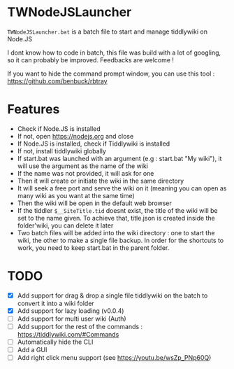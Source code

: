 # TWNodeJSLauncher
`TWNodeJSLauncher.bat` is a batch file to start and manage tiddlywiki on Node.JS

I dont know how to code in batch, this file was build with a lot of googling, so it can probably be improved. 
Feedbacks are welcome !

If you want to hide the command prompt window, you can use this tool : https://github.com/benbuck/rbtray

# Features

* Check if Node.JS is installed
* If not, open https://nodejs.org and close
* If Node.JS is installed, check if Tiddlywiki is installed
* If not, install tiddlywiki globally
* If start.bat was launched with an argument (e.g : start.bat "My wiki"), it will use the argument as the name of the wiki
* If the name was not provided, it will ask for one
* Then it will create or initiate the wiki in the same directory
* It will seek a free port and serve the wiki on it (meaning you can open as many wiki as you want at the same time)
* Then the wiki will be open in the default web browser
* If the tiddler `$__SiteTitle.tid` doesnt exist, the title of the wiki will be set to the name given. To achieve that, title.json is created inside the folder'wiki, you can delete it later
* Two batch files will be added into the wiki directory : one to start the wiki, the other to make a single file backup. In order for the shortcuts to work, you need to keep start.bat in the parent folder.

# TODO

- [x] Add support for drag & drop a single file tiddlywiki on the batch to convert it into a wiki folder
- [x] Add support for lazy loading (v0.0.4)
- [ ] Add support for multi user wiki (Auth)
- [ ] Add support for the rest of the commands : https://tiddlywiki.com/#Commands
- [ ] Automatically hide the CLI
- [ ] Add a GUI
- [ ] Add right click menu support (see https://youtu.be/wsZp_PNp60Q)
